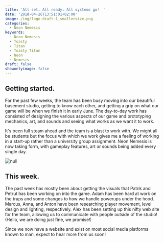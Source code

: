 ```yaml
---
title: 'All set. All ready. All systems go!  '
date: '2018-04-26T13:51:01+02:00'
image: /img/logo-draft-1_smallersize.png
categories:
  - Neon Nemesis
keywords:
  - Neon Nemesis
  - Toasty
  - Titan
  - Toasty Titan
  - Neon
  - Nemesis
draft: false
showonlyimage: false
---
```

## Getting started.

For the past few weeks, the team has been busy moving into our beautiful basement studio, getting to know each other, and getting a grip on what our game will be when we finish it in early June. The day-to-day work has consisted of designing the various aspects of our game and prototyping mechanics, art, and sounds and seeing what works as we want it to work. 

It's been full steam ahead and the team is a blast to work with. We might all be students but the focus with which we work gives me a feeling of working in a start-up rather than a university group assignment. Neon Nemesis is now taking form, with gameplay features, art or sounds being added every single day.

![null](/img/img_0031.jpg)

## This week. 

The past week has mostly been about getting the visuals that Patrik and Petrut has been working on into the game. Adam has been hard at work on the traps and some changes to how we handle powerups under the hood. Marcus, Anna, and Anton have been researching player movement, level design and lighting, respectively. Alex has been setting up this nifty web site for the team, allowing us to communicate with people outside of the studio! (Hello, we are doing just fine, we promise!)    

Since we now have a website and exist on most social media platforms known to man, expect to hear more from us soon!
